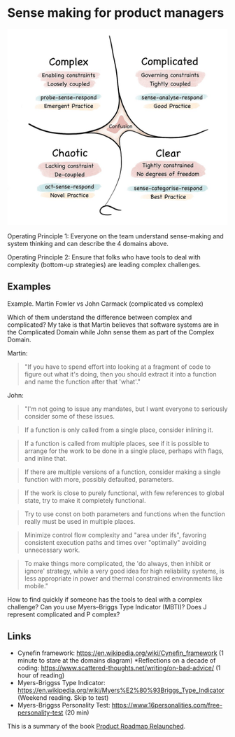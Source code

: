 <!-- numbers -->

# Sense making for product managers

![cynefin framework](cynefin.jpg)

Operating Principle 1:
Everyone on the team understand sense-making and system thinking and can describe the 4 domains above.

Operating Principle 2:
Ensure that folks who have tools to deal with complexity (bottom-up strategies) are leading complex challenges.

## Examples
Example. Martin Fowler vs John Carmack (complicated vs complex)

Which of them understand the difference between complex and complicated? My take is that Martin believes that software systems are in the Complicated Domain while John sense them as part of the Complex Domain.

Martin:
> "If you have to spend effort into looking at a fragment of code to figure out what it's doing, then you should extract it into a function and name the function after that 'what'."

John:
>"I'm not going to issue any mandates, but I want everyone to seriously consider some of these issues.

>If a function is only called from a single place, consider inlining it.

>If a function is called from multiple places, see if it is possible to arrange for the work to be done in a single place, perhaps with flags, and inline that.

>If there are multiple versions of a function, consider making a single function with more, possibly defaulted, parameters.

>If the work is close to purely functional, with few references to global state, try to make it completely functional.

>Try to use const on both parameters and functions when the function really must be used in multiple places.

>Minimize control flow complexity and "area under ifs", favoring consistent execution paths and times over "optimally" avoiding unnecessary work.

>To make things more complicated, the 'do always, then inhibit or ignore' strategy, while a very good idea for high reliability systems, is less appropriate in power and thermal constrained environments like mobile."

How to find quickly if someone has the tools to deal with a complex challenge? Can you use Myers–Briggs Type Indicator (MBTI)? Does J represent complicated and P complex?

## Links
* Cynefin framework: https://en.wikipedia.org/wiki/Cynefin_framework (1 minute to stare at the  domains diagram)
*Reflections on a decade of coding:  https://www.scattered-thoughts.net/writing/on-bad-advice/ (1 hour of reading)
* Myers-Briggss Type Indicator: https://en.wikipedia.org/wiki/Myers%E2%80%93Briggs_Type_Indicator (Weekend reading. Skip to test)
* Myers-Briggss Personality Test: https://www.16personalities.com/free-personality-test (20 min)

This is a summary of the book [Product Roadmap Relaunched](https://www.amazon.com/Product-Roadmaps-Relaunched-Direction-Uncertainty/dp/149197172X).

